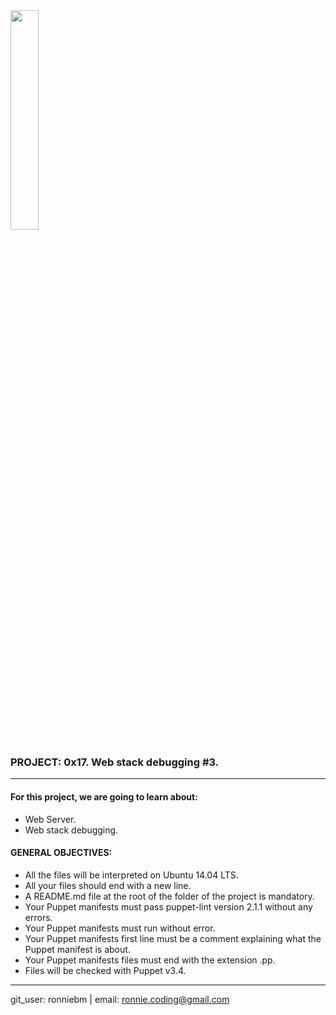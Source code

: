 <img src="https://camo.githubusercontent.com/04a8a9a456b8ecafad2eb4f2cff6803cd0194496/687474703a2f2f7777772e686f6c626572746f6e7363686f6f6c2e636f6d2f686f6c626572746f6e2d6c6f676f2e706e67" width=30%/>  


### PROJECT: 0x17. Web stack debugging #3.  
---

#### For this project, we are going to learn about:<br>

- Web Server.  
- Web stack debugging.  


#### GENERAL OBJECTIVES:<br>

- All the files will be interpreted on Ubuntu 14.04 LTS.  
- All your files should end with a new line.  
- A README.md file at the root of the folder of the project is mandatory.  
- Your Puppet manifests must pass puppet-lint version 2.1.1 without any errors.  
- Your Puppet manifests must run without error.  
- Your Puppet manifests first line must be a comment explaining what the Puppet manifest is about.  
- Your Puppet manifests files must end with the extension .pp.  
- Files will be checked with Puppet v3.4.  


---
git_user: ronniebm  |  email: ronnie.coding@gmail.com

